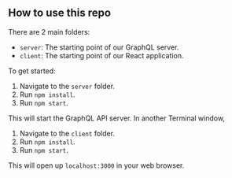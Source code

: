 ## How to use this repo
There are 2 main folders:

- `server`: The starting point of our GraphQL server.
- `client`: The starting point of our React application.

To get started:

1. Navigate to the `server` folder.
2. Run `npm install`.
3. Run `npm start`.

This will start the GraphQL API server.
In another Terminal window,

1. Navigate to the `client` folder.
2. Run `npm install`.
3. Run `npm start`.

This will open up `localhost:3000` in your web browser.

